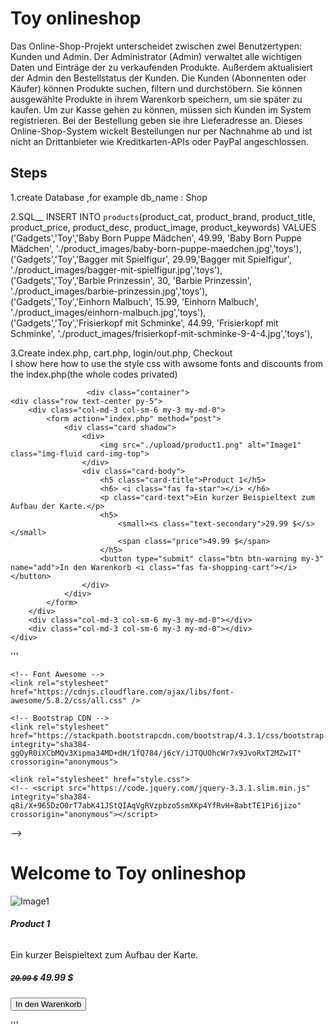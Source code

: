 # Toy onlineshop
Das Online-Shop-Projekt unterscheidet zwischen zwei Benutzertypen: Kunden und Admin.
Der Administrator (Admin) verwaltet alle wichtigen Daten und Einträge der zu verkaufenden Produkte. Außerdem aktualisiert der Admin den Bestellstatus der Kunden.
Die Kunden (Abonnenten oder Käufer) können Produkte suchen, filtern und durchstöbern. Sie können ausgewählte Produkte in ihrem Warenkorb speichern, um sie später zu kaufen. 
Um zur Kasse gehen zu können, müssen sich Kunden im System registrieren. Bei der Bestellung geben sie ihre Lieferadresse an.
Dieses Online-Shop-System wickelt Bestellungen nur per Nachnahme ab und ist nicht an Drittanbieter wie Kreditkarten-APIs oder PayPal angeschlossen.  
<h2>Steps</h2>  
1.create Database ,for example db_name : Shop  <br /> 

2.SQL__  INSERT INTO `products`(product_cat, product_brand, product_title, product_price, product_desc, product_image, product_keywords) VALUES<br />
('Gadgets','Toy','Baby Born Puppe Mädchen', 49.99, 'Baby Born Puppe Mädchen', './product_images/baby-born-puppe-maedchen.jpg','toys'),<br />
('Gadgets','Toy','Bagger mit Spielfigur', 29.99,'Bagger mit Spielfigur', './product_images/bagger-mit-spielfigur.jpg','toys'),<br />
('Gadgets','Toy','Barbie Prinzessin', 30, 'Barbie Prinzessin', './product_images/barbie-prinzessin.jpg','toys'),<br />
('Gadgets','Toy','Einhorn Malbuch', 15.99, 'Einhorn Malbuch', './product_images/einhorn-malbuch.jpg','toys'),<br />
('Gadgets','Toy','Frisierkopf mit Schminke', 44.99, 'Frisierkopf mit Schminke', './product_images/frisierkopf-mit-schminke-9-4-4.jpg','toys'), <br />

3.Create index.php, cart.php, login/out.php, Checkout<br />
I show here how to use the style css with awsome fonts and discounts from the index.php(the whole codes privated)

                     <div class="container">
    <div class="row text-center py-5">
        <div class="col-md-3 col-sm-6 my-3 my-md-0">
            <form action="index.php" method="post">
                <div class="card shadow">
                    <div>
                        <img src="./upload/product1.png" alt="Image1" class="img-fluid card-img-top">
                    </div>
                    <div class="card-body">
                        <h5 class="card-title">Product 1</h5>
                        <h6> <i class="fas fa-star"></i> </h6>
                        <p class="card-text">Ein kurzer Beispieltext zum Aufbau der Karte.</p>
                        <h5>
                            <small><s class="text-secondary">29.99 $</s></small>
                            <span class="price">49.99 $</span>
                        </h5>
                        <button type="submit" class="btn btn-warning my-3" name="add">In den Warenkorb <i class="fas fa-shopping-cart"></i></button>
                    </div>
                </div>
            </form>
        </div>
        <div class="col-md-3 col-sm-6 my-3 my-md-0"></div>
        <div class="col-md-3 col-sm-6 my-3 my-md-0"></div>
    </div>
</div>
''' <?php

<!doctype html>
<html lang="en">
<head>
    <meta charset="UTF-8">
    <meta name="viewport"
          content="width=device-width, user-scalable=no, initial-scale=1.0, maximum-scale=1.0, minimum-scale=1.0">
    <meta http-equiv="X-UA-Compatible" content="ie=edge">
    <title>Shopping Cart</title>

    <!-- Font Awesome -->
    <link rel="stylesheet" href="https://cdnjs.cloudflare.com/ajax/libs/font-awesome/5.8.2/css/all.css" />

    <!-- Bootstrap CDN -->
    <link rel="stylesheet" href="https://stackpath.bootstrapcdn.com/bootstrap/4.3.1/css/bootstrap.min.css" integrity="sha384-ggOyR0iXCbMQv3Xipma34MD+dH/1fQ784/j6cY/iJTQUOhcWr7x9JvoRxT2MZw1T" crossorigin="anonymous">

    <link rel="stylesheet" href="style.css">
    <!-- <script src="https://code.jquery.com/jquery-3.3.1.slim.min.js" integrity="sha384-q8i/X+965DzO0rT7abK41JStQIAqVgRVzpbzo5smXKp4YfRvH+8abtTE1Pi6jizo" crossorigin="anonymous"></script>
<script src="https://cdnjs.cloudflare.com/ajax/libs/popper.js/1.14.7/umd/popper.min.js" integrity="sha384-UO2eT0CpHqdSJQ6hJty5KVphtPhzWj9WO1clHTMGa3JDZwrnQq4sF86dIHNDz0W1" crossorigin="anonymous"></script>
<script src="https://stackpath.bootstrapcdn.com/bootstrap/4.3.1/js/bootstrap.min.js" integrity="sha384-JjSmVgyd0p3pXB1rRibZUAYoIIy6OrQ6VrjIEaFf/nJGzIxFDsf4x0xIM+B07jRM" crossorigin="anonymous"></script> -->
</head>
<body>
<h1> Welcome to  Toy onlineshop</h1>

<?php require_once("php/header.php"); ?>

<div class="container">
    <div class="row text-center py-5">
        <div class="col-md-3 col-sm-6 my-3 my-md-0">
            <form action="index.php" method="post">
                <div class="card shadow">
                    <div>
                        <img src="./upload/product1.png" alt="Image1" class="img-fluid card-img-top">
                    </div>
                    <div class="card-body">
                        <h5 class="card-title">Product 1</h5>
                        <h6> <i class="fas fa-star"></i> </h6>
                        <p class="card-text">Ein kurzer Beispieltext zum Aufbau der Karte.</p>
                        <h5>
                            <small><s class="text-secondary">29.99 $</s></small>
                            <span class="price">49.99 $</span>
                        </h5>
                        <button type="submit" class="btn btn-warning my-3" name="add">In den Warenkorb <i class="fas fa-shopping-cart"></i></button>
                    </div>
                </div>
            </form>
        </div>
        <div class="col-md-3 col-sm-6 my-3 my-md-0"></div>
        <div class="col-md-3 col-sm-6 my-3 my-md-0"></div>
    </div>
</div>




</body>
</html>  '''
